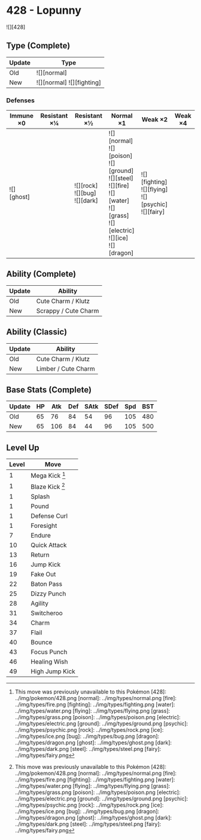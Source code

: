 # 428 - Lopunny
![][428]

## Type (Complete)

Update | Type
---    | ---
Old    | ![][normal]
New    | ![][normal]  ![][fighting]

### Defenses

Immune ×0      | Resistant ×¼ | Resistant ×½                           | Normal ×1                                                                                                                                        | Weak ×2                                                        | Weak ×4
---            | ---          | ---                                    | ---                                                                                                                                              | ---                                                            | ---
![][ghost]<br> | &nbsp;       | ![][rock]<br>![][bug]<br>![][dark]<br> | ![][normal]<br>![][poison]<br>![][ground]<br>![][steel]<br>![][fire]<br>![][water]<br>![][grass]<br>![][electric]<br>![][ice]<br>![][dragon]<br> | ![][fighting]<br>![][flying]<br>![][psychic]<br>![][fairy]<br> | &nbsp;

## Ability (Complete)

Update | Ability
---    | ---
Old    | Cute Charm / Klutz
New    | Scrappy / Cute Charm

## Ability (Classic)

Update | Ability
---    | ---
Old    | Cute Charm / Klutz
New    | Limber / Cute Charm

## Base Stats (Complete)

Update | HP  | Atk | Def | SAtk | SDef | Spd | BST
---    | --- | --- | --- | ---  | ---  | --- | ---
Old    | 65  | 76  | 84  | 54   | 96   | 105 | 480
New    | 65  | 106 | 84  | 44   | 96   | 105 | 500

## Level Up

Level | Move
---   | ---
1     | Mega Kick [^1]
1     | Blaze Kick [^1]
1     | Splash
1     | Pound
1     | Defense Curl
1     | Foresight
7     | Endure
10    | Quick Attack
13    | Return
16    | Jump Kick
19    | Fake Out
22    | Baton Pass
25    | Dizzy Punch
28    | Agility
31    | Switcheroo
34    | Charm
37    | Flail
40    | Bounce
43    | Focus Punch
46    | Healing Wish
49    | High Jump Kick

[^1]: This move was previously unavailable to this Pokémon
[428]: ../img/pokemon/428.png
[normal]: ../img/types/normal.png
[fire]: ../img/types/fire.png
[fighting]: ../img/types/fighting.png
[water]: ../img/types/water.png
[flying]: ../img/types/flying.png
[grass]: ../img/types/grass.png
[poison]: ../img/types/poison.png
[electric]: ../img/types/electric.png
[ground]: ../img/types/ground.png
[psychic]: ../img/types/psychic.png
[rock]: ../img/types/rock.png
[ice]: ../img/types/ice.png
[bug]: ../img/types/bug.png
[dragon]: ../img/types/dragon.png
[ghost]: ../img/types/ghost.png
[dark]: ../img/types/dark.png
[steel]: ../img/types/steel.png
[fairy]: ../img/types/fairy.png
